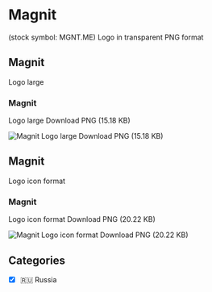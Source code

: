 # Magnit
 (stock symbol: MGNT.ME) Logo in transparent PNG format

## Magnit
 Logo large

### Magnit
 Logo large Download PNG (15.18 KB)

![Magnit
 Logo large Download PNG (15.18 KB)](/img/orig/MGNT.ME_BIG-7f1cacde.png)

## Magnit
 Logo icon format

### Magnit
 Logo icon format Download PNG (20.22 KB)

![Magnit
 Logo icon format Download PNG (20.22 KB)](/img/orig/MGNT.ME-49b3327b.png)



## Categories
- [x] 🇷🇺 Russia
